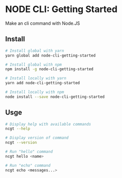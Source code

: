# NODE CLI: Getting Started

Make an cli command with Node.JS

## Install

```bash
# Install global with yarn
yarn global add node-cli-getting-started

# Install global with npm
npm install -g node-cli-getting-started

# Install locally with yarn
yarn add node-cli-getting-started

# Install locally with npm
node install --save node-cli-getting-started
```

## Usge

```bash
# Display help with available commands
ncgt --help

# Display version of command
ncgt --version

# Run "hello" command
ncgt hello <name>

# Run "echo" command
ncgt echo <messages...>
```
